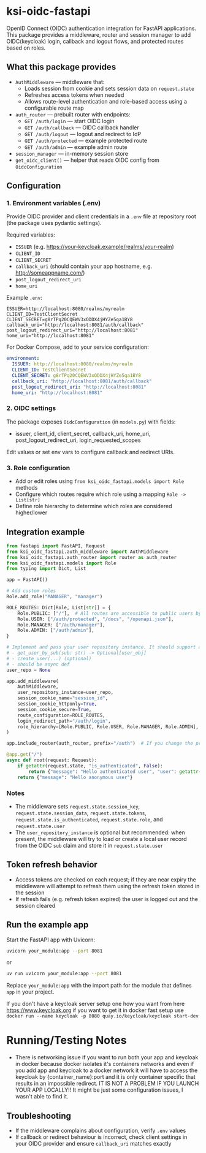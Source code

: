 # ksi-oidc-fastapi

OpenID Connect (OIDC) authentication integration for FastAPI applications.
This package provides a middleware, router and session manager to add OIDC(keycloak) login, callback and logout flows, and protected routes based on roles.

## What this package provides

- `AuthMiddleware` — middleware that:
  - Loads session from cookie and sets session data on `request.state`
  - Refreshes access tokens when needed
  - Allows route-level authentication and role-based access using a configurable route map
- `auth_router` — prebuilt router with endpoints:
  - `GET /auth/login` — start OIDC login
  - `GET /auth/callback` — OIDC callback handler
  - `GET /auth/logout` — logout and redirect to IdP
  - `GET /auth/protected` — example protected route
  - `GET /auth/admin` — example admin route
- `session_manager` — in-memory session store
- `get_oidc_client()` — helper that reads OIDC config from `OidcConfiguration`

## Configuration

### 1. Environment variables (.env)

Provide OIDC provider and client credentials in a `.env` file at repository root (the package uses pydantic settings).

Required variables:
- `ISSUER` (e.g. https://your-keycloak.example/realms/your-realm)
- `CLIENT_ID`
- `CLIENT_SECRET`
- `callback_uri` (should contain your app hostname, e.g. http://someappname.com/)
- `post_logout_redirect_uri`
- `home_uri`

Example `.env`:

```env
ISSUER=http://localhost:8080/realms/myrealm
CLIENT_ID=TestClientSecret
CLIENT_SECRET=g8rTPq20CQEWV3xODDX4jHYZe5qa1BY8
callback_uri="http://localhost:8081/auth/callback"
post_logout_redirect_uri="http://localhost:8081"
home_uri="http://localhost:8081"
```

For Docker Compose, add to your service configuration:

```yaml
environment:
  ISSUER: http://localhost:8080/realms/myrealm
  CLIENT_ID: TestClientSecret
  CLIENT_SECRET: g8rTPq20CQEWV3xODDX4jHYZe5qa1BY8
  callback_uri: "http://localhost:8081/auth/callback"
  post_logout_redirect_uri: "http://localhost:8081"
  home_uri: "http://localhost:8081"
```

### 2. OIDC settings

The package exposes `OidcConfiguration` (in `models.py`) with fields:
- issuer, client_id, client_secret, callback_uri, home_uri, post_logout_redirect_uri, login_requested_scopes

Edit values or set env vars to configure callback and redirect URIs.

### 3. Role configuration

- Add or edit roles using `from ksi_oidc_fastapi.models import Role` methods
- Configure which routes require which role using a mapping `Role -> List[str]`
- Define role hierarchy to determine which roles are considered higher/lower

## Integration example

```python
from fastapi import FastAPI, Request
from ksi_oidc_fastapi.auth_middleware import AuthMiddleware
from ksi_oidc_fastapi.auth_router import router as auth_router
from ksi_oidc_fastapi.models import Role
from typing import Dict, List

app = FastAPI()

# Add custom roles
Role.add_role("MANAGER", "manager")

ROLE_ROUTES: Dict[Role, List[str]] = {
    Role.PUBLIC: ["/"],  # All routes are accessible to public users by default
    Role.USER: ["/auth/protected", "/docs", "/openapi.json"],
    Role.MANAGER: ["/auth/manager"],
    Role.ADMIN: ["/auth/admin"],
}

# Implement and pass your user repository instance. It should support at minimum:
# - get_user_by_sub(sub: str) -> Optional[user_obj]
# - create_user(...) (optional)
# - should be async def
user_repo = None

app.add_middleware(
    AuthMiddleware,
    user_repository_instance=user_repo,
    session_cookie_name="session_id",
    session_cookie_httponly=True,
    session_cookie_secure=True,
    route_configuration=ROLE_ROUTES,
    login_redirect_path="/auth/login",
    role_hierarchy=[Role.PUBLIC, Role.USER, Role.MANAGER, Role.ADMIN],
)

app.include_router(auth_router, prefix="/auth")  # If you change the prefix, update it in .env or docker-compose

@app.get("/")
async def root(request: Request):
    if getattr(request.state, "is_authenticated", False):
        return {"message": "Hello authenticated user", "user": getattr(request.state, "user", None)}
    return {"message": "Hello anonymous user"}
```

### Notes

- The middleware sets `request.state.session_key`, `request.state.session_data`, `request.state.tokens`, `request.state.is_authenticated`, `request.state.role`, and `request.state.user`
- The `user_repository_instance` is optional but recommended: when present, the middleware will try to load or create a local user record from the OIDC `sub` claim and store it in `request.state.user`

## Token refresh behavior

- Access tokens are checked on each request; if they are near expiry the middleware will attempt to refresh them using the refresh token stored in the session
- If refresh fails (e.g. refresh token expired) the user is logged out and the session cleared

## Run the example app

Start the FastAPI app with Uvicorn:

```bash
uvicorn your_module:app --port 8081
```
or
```bash
uv run uvicorn your_module:app --port 8081
```

Replace `your_module:app` with the import path for the module that defines `app` in your project.

If you don't have a keycloak server setup one how you want from here https://www.keycloak.org
if you want to get it in docker fast setup use `docker run --name keycloak -p 8080 quay.io/keycloak/keycloak start-dev`

# Running/Testing Notes
- There is networking issue if you want to run both your app and keycloak in docker because docker isolates it's containers networks and even if you add app and keycloak to a docker network it will have to access the keycloak by {container_name}:port and it is only container specific that results in an impossible redirect. IT IS NOT A PROBLEM IF YOU LAUNCH YOUR APP LOCALLY!!
It might be just some configuration issues, I wasn't able to find it. 

## Troubleshooting

- If the middleware complains about configuration, verify `.env` values
- If callback or redirect behaviour is incorrect, check client settings in your OIDC provider and ensure `callback_uri` matches exactly